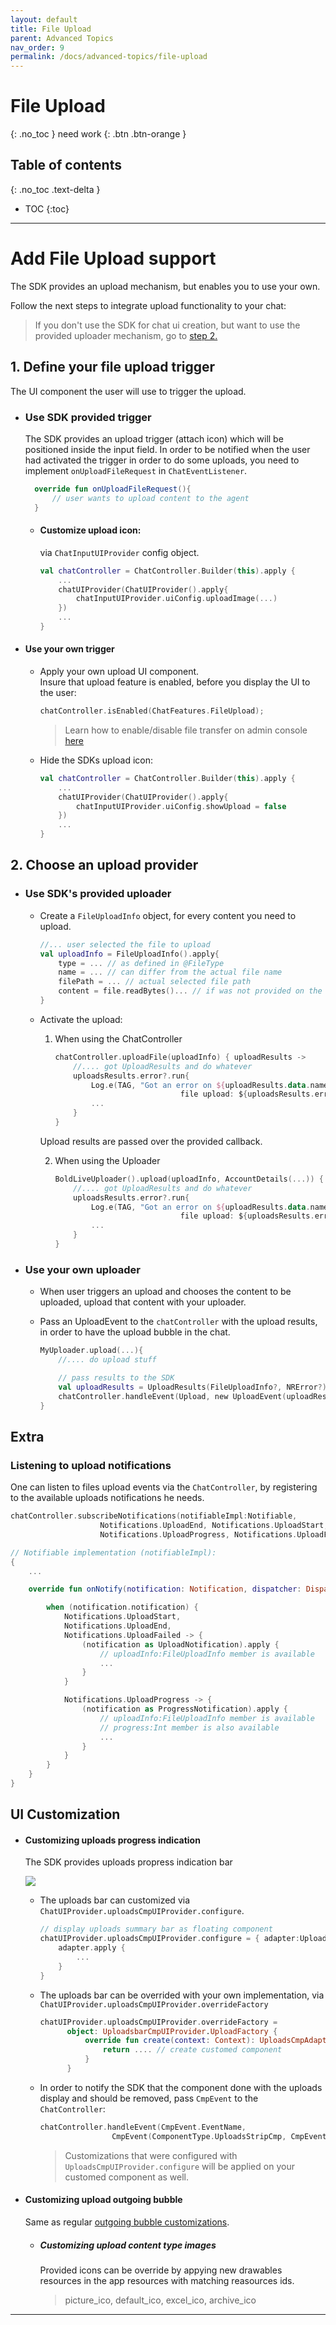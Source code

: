 ```yaml
---
layout: default
title: File Upload
parent: Advanced Topics
nav_order: 9
permalink: /docs/advanced-topics/file-upload
---
```


# File Upload
{: .no_toc }
need work
{: .btn .btn-orange }


## Table of contents
{: .no_toc .text-delta }

- TOC
{:toc}

---

# Add File Upload support

The SDK provides an upload mechanism, but enables you to use your own.   

Follow the next steps to integrate upload functionality to your chat:

> If you don't use the SDK for chat ui creation, but want to use the provided uploader mechanism, go to [step 2.](#Use-SDK's-provided-uploader)

## 1.  Define your file upload trigger   
The UI component the user will use to trigger the upload. 

- ### Use SDK provided trigger   
  The SDK provides an upload trigger (attach icon) which will be positioned inside the input field.  In order to be notified when the user had activated the trigger in order to do some uploads, you need to implement `onUploadFileRequest` in `ChatEventListener`.
  ```kotlin
    override fun onUploadFileRequest(){
        // user wants to upload content to the agent
    }
  ```

  - #### Customize upload icon: 
    via `ChatInputUIProvider` config object.

    ```kotlin
    val chatController = ChatController.Builder(this).apply {
        ...
        chatUIProvider(ChatUIProvider().apply{
            chatInputUIProvider.uiConfig.uploadImage(...)
        })
        ...
    }
    ```

- #### Use your own trigger   
  - Apply your own upload UI component.   
    Insure that upload feature is enabled, before you display the UI to the user:
    ```kotlin
    chatController.isEnabled(ChatFeatures.FileUpload);
    ```
    > Learn how to enable/disable file transfer on admin console [here](./images/Android/ai-console-upload.png)
  - Hide the SDKs upload icon:

    ```kotlin
    val chatController = ChatController.Builder(this).apply {
        ...
        chatUIProvider(ChatUIProvider().apply{
            chatInputUIProvider.uiConfig.showUpload = false
        })
        ...
    }
    ```


## 2. Choose an upload provider

- ### Use SDK's provided uploader

  - Create a `FileUploadInfo` object, for every content you need to upload.

    ```kotlin
    //... user selected the file to upload
    val uploadInfo = FileUploadInfo().apply{
        type = ... // as defined in @FileType
        name = ... // can differ from the actual file name
        filePath = ... // actual selected file path
        content = file.readBytes()... // if was not provided on the constructor
    }
    ```
     
  - Activate the upload:
    
    1. When using the ChatController 
    
        ```kotlin
        chatController.uploadFile(uploadInfo) { uploadResults ->
            //.... got UploadResults and do whatever
            uploadsResults.error?.run{
                Log.e(TAG, "Got an error on ${uploadResults.data.name} 
                                    file upload: ${uploadsResults.error}")
                ...
            }
        }
        ```
    Upload results are passed over the provided callback.

	2. When using the Uploader
        ```kotlin
        BoldLiveUploader().upload(uploadInfo, AccountDetails(...)) { uploadResults ->
            //.... got UploadResults and do whatever
            uploadsResults.error?.run{
                Log.e(TAG, "Got an error on ${uploadResults.data.name} 
                                    file upload: ${uploadsResults.error}")
                ...
            }
        }
        ```


- ### Use your own uploader

    - When user triggers an upload and chooses the content to be uploaded, upload that content with your uploader.
    - Pass an UploadEvent to the `chatController` with the upload results, in order to have the upload bubble in the chat.

      ```kotlin
      MyUploader.upload(...){
          //.... do upload stuff

          // pass results to the SDK
          val uploadResults = UploadResults(FileUploadInfo?, NRError?)
          chatController.handleEvent(Upload, new UploadEvent(uploadResult));
      }
      ```

## Extra

### Listening to upload notifications

One can listen to files upload events via the `ChatController`, by registering to the available uploads notifications he needs.

```kotlin
chatController.subscribeNotifications(notifiableImpl:Notifiable,
                    Notifications.UploadEnd, Notifications.UploadStart,
                    Notifications.UploadProgress, Notifications.UploadFailed)

// Notifiable implementation (notifiableImpl):
{
    ...

    override fun onNotify(notification: Notification, dispatcher: DispatchContinuation) {

        when (notification.notification) {
            Notifications.UploadStart,
            Notifications.UploadEnd,
            Notifications.UploadFailed -> {
                (notification as UploadNotification).apply {
                    // uploadInfo:FileUploadInfo member is available
                    ...
                }
            }

            Notifications.UploadProgress -> {
                (notification as ProgressNotification).apply {
                    // uploadInfo:FileUploadInfo member is available
                    // progress:Int member is also available
                    ...
                }
            }
        }
    }
}
```
## <a name="uicustom"/>UI Customization

- #### Customizing uploads progress indication
   The SDK provides uploads propress indication bar   

    ![](images/Android/uploads_bar_1.png)

    - The uploads bar can customized via `ChatUIProvider.uploadsCmpUIProvider.configure`.

        ```kotlin
        // display uploads summary bar as floating component 
        chatUIProvider.uploadsCmpUIProvider.configure = { adapter:UploadsCmpAdapter->
            adapter.apply {
                ...            
            }
        }
        ```

    - The uploads bar can be overrided with your own implementation, via `ChatUIProvider.uploadsCmpUIProvider.overrideFactory`   
      ```kotlin
      chatUIProvider.uploadsCmpUIProvider.overrideFactory =
            object: UploadsbarCmpUIProvider.UploadFactory {
                override fun create(context: Context): UploadsCmpAdapter {
                    return .... // create customed component
                }
            }
      ```
      
    - In order to notify the SDK that the component done with the uploads display and should be removed, pass `CmpEvent` to the `ChatController`:

        ```kotlin
        chatController.handleEvent(CmpEvent.EventName,
                        CmpEvent(ComponentType.UploadsStripCmp, CmpEvent.Idle))
        ```
      > Customizations that were configured with `UploadsCmpUIProvider.configure` will be applied on your customed component as well.

- #### Customizing upload outgoing bubble
  Same as regular [outgoing bubble customizations](./ChatCustomizationsAndroid.md).

  - ##### Customizing upload content type images
    Provided icons can be override by appying new drawables resources in the app resources with matching reasources ids.   
    > picture_ico, default_ico, excel_ico, archive_ico
---
